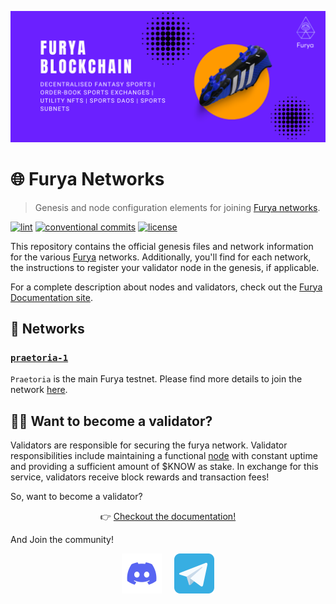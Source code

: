[![furya github banner](https://github.com/furysport/networks/blob/networks/.github/main/profile/static/furya_banner.png)](https://docs.furya.network)

# 🌐 Furya Networks

> Genesis and node configuration elements for joining [Furya networks](https://docs.furya.network/docs/nodes/introduction).

[![lint](https://img.shields.io/github/actions/workflow/status/furya/networks/lint.yml?label=Lint&style=for-the-badge&logo=github)](https://github.com/furysport/networks/actions/workflows/lint.yml)
[![conventional commits](https://img.shields.io/badge/Conventional%20Commits-1.0.0-yellow.svg?style=for-the-badge&logo=conventionalcommits)](https://conventionalcommits.org)
[![license](https://img.shields.io/badge/License-BSD_3--Clause-blue.svg?style=for-the-badge)](https://opensource.org/licenses/BSD-3-Clause)

This repository contains the official genesis files and network information for the various [Furya](https://docs.furya.network) networks. Additionally, you'll find for each network, the instructions to register your validator node in the genesis, if applicable.

For a complete description about nodes and validators, check out the [Furya Documentation site](https://docs.furya.network/docs/nodes/introduction).

## 🔗 Networks

### [`praetoria-1`](./chains/praetoria-1/README.md)

`Praetoria` is the main Furya testnet. Please find more details to join the network [here](chains/praetoria-1/).

## 👨‍⚖️ Want to become a validator?

Validators are responsible for securing the furya network. Validator responsibilities include maintaining a functional [node](https://docs.furya.network/docs/nodes/run-node) with constant uptime and providing a sufficient amount of $KNOW as stake. In exchange for this service, validators receive block rewards and transaction fees!

So, want to become a validator?

<p align="center">👉 <a href="https://docs.furya.network/docs/nodes/introduction">Checkout the documentation!</a></p>

And Join the community!

<p align="center">
  <a href="https://discord.gg/furya"><img src="/docs/discord.svg" width="64" /></a>
  &nbsp; &nbsp;
  <a href="https://t.me/furyanetwork"><img src="/docs/telegram.svg" width="64" /></a>
</p>
